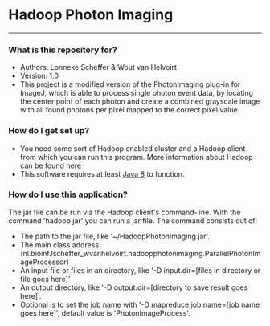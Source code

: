 # Hadoop Photon Imaging #

---------------------

### What is this repository for? ###

* Authors: Lonneke Scheffer & Wout van Helvoirt
* Version: 1.0
* This project is a modified version of the PhotonImaging plug-in for ImageJ, which is able to process single photon event data, by locating the center point of each photon and create a combined grayscale image with all found photons per pixel mapped to the correct pixel value.

### How do I get set up? ###

* You need some sort of Hadoop enabled cluster and a Hadoop client from which you can run this program. More information about Hadoop can be found [here](http://hadoop.apache.org)
* This software requires at least [Java 8](https://www.oracle.com/downloads/index.html) to function.

### How do I use this application? ###

The jar file can be run via the Hadoop client's command-line. With the command 'hadoop jar' you can run a jar file. The command consists out of:

* The path to the jar file, like '~/HadoopPhotonImaging.jar'.
* The main class address (nl.bioinf.lscheffer_wvanhelvoirt.hadoopphotonimaging.ParallelPhotonImageProcessor)
* An input file or files in an directory, like '-D input.dir=[files in directory or file goes here]'
* An output directory, like '-D output.dir=[directory to save result goes here]'.
* Optional is to set the job name with '-D mapreduce.job.name=[job name goes here]', default value is 'PhotonImageProcess'.
